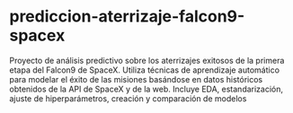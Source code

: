 # prediccion-aterrizaje-falcon9-spacex
Proyecto de análisis predictivo sobre los aterrizajes exitosos de la primera etapa del Falcon9 de SpaceX. Utiliza técnicas de aprendizaje automático para modelar el éxito de las misiones basándose en datos históricos obtenidos de la API de SpaceX y de la web. Incluye EDA, estandarización, ajuste de hiperparámetros, creación y comparación de modelos
